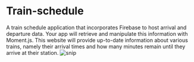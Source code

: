 # Train-schedule

A train schedule application that incorporates Firebase to host arrival and departure data. Your app will retrieve and manipulate this information with Moment.js. This website will provide up-to-date information about various trains, namely their arrival times and how many minutes remain until they arrive at their station.
![snip](https://user-images.githubusercontent.com/46870908/67534245-39b46c00-f69b-11e9-8a9b-661066c683f6.png)
